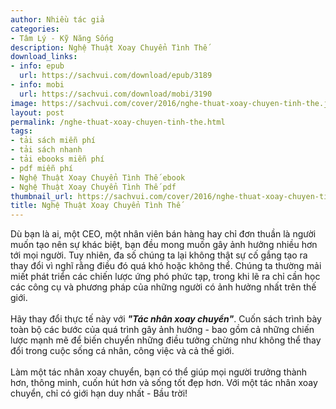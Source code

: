 ```yaml
---
author: Nhiều tác giả
categories:
- Tâm Lý - Kỹ Năng Sống
description: Nghệ Thuật Xoay Chuyển Tình Thế
download_links:
- info: epub
  url: https://sachvui.com/download/epub/3189
- info: mobi
  url: https://sachvui.com/download/mobi/3190
image: https://sachvui.com/cover/2016/nghe-thuat-xoay-chuyen-tinh-the.jpg
layout: post
permalink: /nghe-thuat-xoay-chuyen-tinh-the.html
tags:
- tải sách miễn phí
- tải sách nhanh
- tải ebooks miễn phí
- pdf miễn phí
- Nghệ Thuật Xoay Chuyển Tình Thế ebook
- Nghệ Thuật Xoay Chuyển Tình Thế pdf
thumbnail_url: https://sachvui.com/cover/2016/nghe-thuat-xoay-chuyen-tinh-the.jpg
title: Nghệ Thuật Xoay Chuyển Tình Thế
---
```


 <div class="item-desc text-justify"> <p>Dù bạn là ai, một CEO, một nhân viên bán hàng hay chỉ đơn thuần là người muốn tạo nên sự khác biệt, bạn đều mong muốn gây ảnh hưởng nhiều hơn tới mọi người. Tuy nhiên, đa số chúng ta lại không thật sự cố gắng tạo ra thay đổi vì nghĩ rằng điều đó quá khó hoặc không thể. Chúng ta thường mải miết phát triển các chiến lược ứng phó phức tạp, trong khi lẽ ra chỉ cần học các công cụ và phương pháp của những người có ảnh hưởng nhất trên thế giới.<br><br>Hãy thay đổi thực tế này với <strong><em>"Tác nhân xoay chuyển"</em></strong>. Cuốn sách trình bày toàn bộ các bước của quá trình gây ảnh hưởng - bao gồm cả những chiến lược mạnh mẽ để biến chuyển những điều tưởng chừng như không thể thay đổi trong cuộc sống cá nhân, công việc và cả thế giới.<br><br>Làm một tác nhân xoay chuyển, bạn có thể giúp mọi người trưởng thành hơn, thông minh, cuốn hút hơn và sống tốt đẹp hơn. Với một tác nhân xoay chuyển, chỉ có giới hạn duy nhất - Bầu trời!</p> </div>